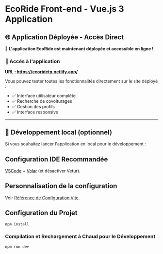 # EcoRide Front-end - Vue.js 3 Application

## 🌐 Application Déployée - Accès Direct

**🎉 L'application EcoRide est maintenant déployée et accessible en ligne !**

### 📱 Accès à l'application
**URL : https://ecoridetp.netlify.app/**

Vous pouvez tester toutes les fonctionnalités directement sur le site déployé :
- ✅ Interface utilisateur complète
- ✅ Recherche de covoiturages
- ✅ Gestion des profils
- ✅ Interface responsive

---

## 🚀 Développement local (optionnel)

Si vous souhaitez lancer l'application en local pour le développement :

## Configuration IDE Recommandée

[VSCode](https://code.visualstudio.com/) + [Volar](https://marketplace.visualstudio.com/items?itemName=Vue.volar) (et désactiver Vetur).

## Personnalisation de la configuration

Voir [Référence de Configuration Vite](https://vite.dev/config/).

## Configuration du Projet

```sh
npm install
```

### Compilation et Rechargement à Chaud pour le Développement

```sh
npm run dev
```
